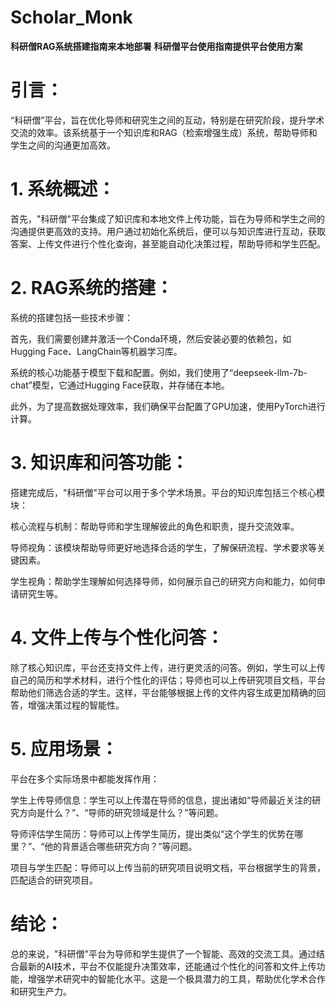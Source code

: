 # Scholar_Monk
**科研僧RAG系统搭建指南来本地部署**
**科研僧平台使用指南提供平台使用方案**
# 引言：
“科研僧”平台，旨在优化导师和研究生之间的互动，特别是在研究阶段，提升学术交流的效率。该系统基于一个知识库和RAG（检索增强生成）系统，帮助导师和学生之间的沟通更加高效。

# 1. 系统概述：
首先，"科研僧"平台集成了知识库和本地文件上传功能，旨在为导师和学生之间的沟通提供更高效的支持。用户通过初始化系统后，便可以与知识库进行互动，获取答案、上传文件进行个性化查询，甚至能自动化决策过程，帮助导师和学生匹配。

# 2. RAG系统的搭建：
系统的搭建包括一些技术步骤：

首先，我们需要创建并激活一个Conda环境，然后安装必要的依赖包，如Hugging Face、LangChain等机器学习库。

系统的核心功能基于模型下载和配置。例如，我们使用了“deepseek-llm-7b-chat”模型，它通过Hugging Face获取，并存储在本地。

此外，为了提高数据处理效率，我们确保平台配置了GPU加速，使用PyTorch进行计算。

# 3. 知识库和问答功能：
搭建完成后，"科研僧"平台可以用于多个学术场景。平台的知识库包括三个核心模块：

核心流程与机制：帮助导师和学生理解彼此的角色和职责，提升交流效率。

导师视角：该模块帮助导师更好地选择合适的学生，了解保研流程、学术要求等关键因素。

学生视角：帮助学生理解如何选择导师，如何展示自己的研究方向和能力，如何申请研究生等。

# 4. 文件上传与个性化问答：
除了核心知识库，平台还支持文件上传，进行更灵活的问答。例如，学生可以上传自己的简历和学术材料，进行个性化的评估；导师也可以上传研究项目文档，平台帮助他们筛选合适的学生。这样，平台能够根据上传的文件内容生成更加精确的回答，增强决策过程的智能性。

# 5. 应用场景：
平台在多个实际场景中都能发挥作用：

学生上传导师信息：学生可以上传潜在导师的信息，提出诸如“导师最近关注的研究方向是什么？”、“导师的研究领域是什么？”等问题。

导师评估学生简历：导师可以上传学生简历，提出类似“这个学生的优势在哪里？”、“他的背景适合哪些研究方向？”等问题。

项目与学生匹配：导师可以上传当前的研究项目说明文档，平台根据学生的背景，匹配适合的研究项目。

# 结论：
总的来说，"科研僧"平台为导师和学生提供了一个智能、高效的交流工具。通过结合最新的AI技术，平台不仅能提升决策效率，还能通过个性化的问答和文件上传功能，增强学术研究中的智能化水平。这是一个极具潜力的工具，帮助优化学术合作和研究生产力。
